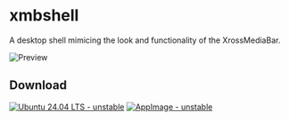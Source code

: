 # xmbshell

A desktop shell mimicing the look and functionality of the XrossMediaBar.

![Preview](https://woodpecker.web.garage.jcm.re/artifacts/XMB-OS/xmbshell/main/public/test-output.webp)

## Download

[![Ubuntu 24.04 LTS - unstable](https://img.shields.io/badge/Ubuntu_24.04_LTS-unstable-yellowgreen?style=for-the-badge&logo=ubuntu)](https://woodpecker.web.garage.jcm.re/artifacts/XMB-OS/xmbshell/main/public/xmbshell-beta-noble.deb)
[![AppImage - unstable](https://img.shields.io/badge/AppImage-unstable-yellowgreen?style=for-the-badge&logo=linux)](https://woodpecker.web.garage.jcm.re/artifacts/XMB-OS/xmbshell/main/public/XMB_Shell-x86_64.AppImage)
